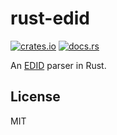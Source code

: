 # rust-edid

[![crates.io](https://img.shields.io/crates/v/edid.svg)](https://crates.io/crates/edid)
[![docs.rs](https://docs.rs/edid/badge.svg)](https://docs.rs/edid)

An [EDID](https://en.wikipedia.org/wiki/Extended_Display_Identification_Data) parser in Rust.

## License

MIT
